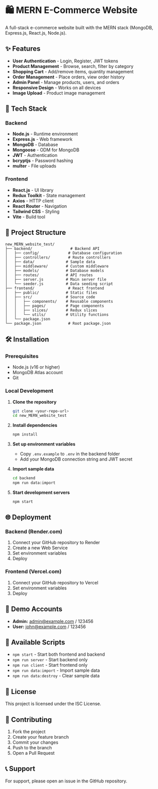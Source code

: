 # 🛍️ MERN E-Commerce Website

A full-stack e-commerce website built with the MERN stack (MongoDB, Express.js, React.js, Node.js).

## ✨ Features

- **User Authentication** - Login, Register, JWT tokens
- **Product Management** - Browse, search, filter by category
- **Shopping Cart** - Add/remove items, quantity management
- **Order Management** - Place orders, view order history
- **Admin Panel** - Manage products, users, and orders
- **Responsive Design** - Works on all devices
- **Image Upload** - Product image management

## 🚀 Tech Stack

### Backend
- **Node.js** - Runtime environment
- **Express.js** - Web framework
- **MongoDB** - Database
- **Mongoose** - ODM for MongoDB
- **JWT** - Authentication
- **bcryptjs** - Password hashing
- **multer** - File uploads

### Frontend
- **React.js** - UI library
- **Redux Toolkit** - State management
- **Axios** - HTTP client
- **React Router** - Navigation
- **Tailwind CSS** - Styling
- **Vite** - Build tool

## 📁 Project Structure

```
new_MERN_website_test/
├── backend/                 # Backend API
│   ├── config/             # Database configuration
│   ├── controllers/        # Route controllers
│   ├── data/              # Sample data
│   ├── middleware/        # Custom middleware
│   ├── models/            # Database models
│   ├── routes/            # API routes
│   ├── server.js          # Main server file
│   └── seeder.js          # Data seeding script
├── frontend/               # React frontend
│   ├── public/            # Static files
│   ├── src/               # Source code
│   │   ├── components/    # Reusable components
│   │   ├── pages/         # Page components
│   │   ├── slices/        # Redux slices
│   │   └── utils/         # Utility functions
│   └── package.json
└── package.json            # Root package.json
```

## 🛠️ Installation

### Prerequisites
- Node.js (v16 or higher)
- MongoDB Atlas account
- Git

### Local Development

1. **Clone the repository**
   ```bash
   git clone <your-repo-url>
   cd new_MERN_website_test
   ```

2. **Install dependencies**
   ```bash
   npm install
   ```

3. **Set up environment variables**
   - Copy `.env.example` to `.env` in the backend folder
   - Add your MongoDB connection string and JWT secret

4. **Import sample data**
   ```bash
   cd backend
   npm run data:import
   ```

5. **Start development servers**
   ```bash
   npm start
   ```

## 🌐 Deployment

### Backend (Render.com)
1. Connect your GitHub repository to Render
2. Create a new Web Service
3. Set environment variables
4. Deploy

### Frontend (Vercel.com)
1. Connect your GitHub repository to Vercel
2. Set environment variables
3. Deploy

## 📱 Demo Accounts

- **Admin:** admin@example.com / 123456
- **User:** john@example.com / 123456

## 🔧 Available Scripts

- `npm start` - Start both frontend and backend
- `npm run server` - Start backend only
- `npm run client` - Start frontend only
- `npm run data:import` - Import sample data
- `npm run data:destroy` - Clear sample data

## 📄 License

This project is licensed under the ISC License.

## 🤝 Contributing

1. Fork the project
2. Create your feature branch
3. Commit your changes
4. Push to the branch
5. Open a Pull Request

## 📞 Support

For support, please open an issue in the GitHub repository.
